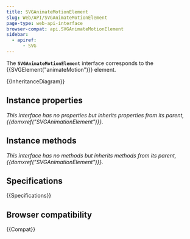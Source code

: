 ```yaml
---
title: SVGAnimateMotionElement
slug: Web/API/SVGAnimateMotionElement
page-type: web-api-interface
browser-compat: api.SVGAnimateMotionElement
sidebar:
  - apiref:
      - SVG
---
```


The **`SVGAnimateMotionElement`** interface corresponds to the {{SVGElement("animateMotion")}} element.

{{InheritanceDiagram}}

## Instance properties

_This interface has no properties but inherits properties from its parent, {{domxref("SVGAnimationElement")}}._

## Instance methods

_This interface has no methods but inherits methods from its parent, {{domxref("SVGAnimationElement")}}._

## Specifications

{{Specifications}}

## Browser compatibility

{{Compat}}
